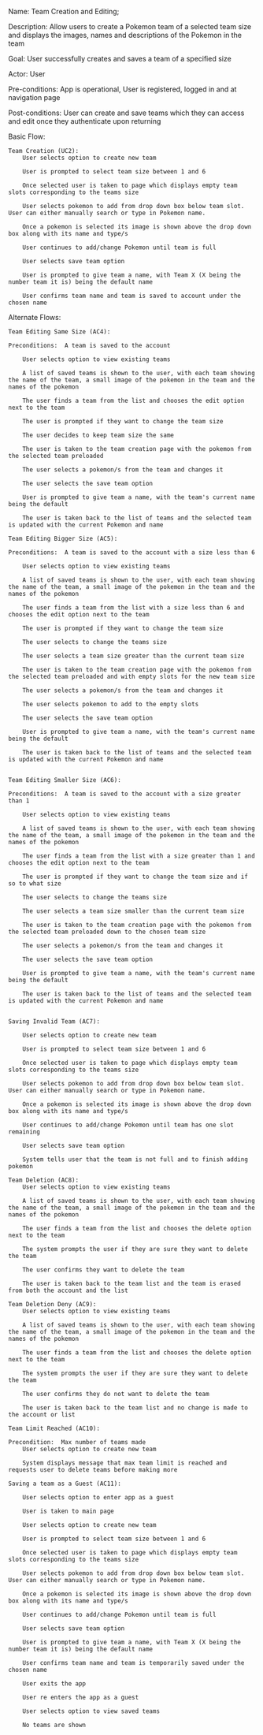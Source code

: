 Name:  Team Creation and Editing;

Description:  Allow users to create a Pokemon team of a selected team size and displays the images, names and descriptions of the Pokemon in the team

Goal:  User successfully creates and saves a team of a specified size

Actor: User

Pre-conditions:  App is operational, User is registered, logged in and at navigation page

Post-conditions:  User can create and save teams which they can access and edit once they authenticate upon returning

Basic Flow:

    Team Creation (UC2):
        User selects option to create new team

        User is prompted to select team size between 1 and 6

        Once selected user is taken to page which displays empty team slots corresponding to the teams size

        User selects pokemon to add from drop down box below team slot.  User can either manually search or type in Pokemon name.

        Once a pokemon is selected its image is shown above the drop down box along with its name and type/s

        User continues to add/change Pokemon until team is full

        User selects save team option

        User is prompted to give team a name, with Team X (X being the number team it is) being the default name

        User confirms team name and team is saved to account under the chosen name

Alternate Flows:

    Team Editing Same Size (AC4):

    Preconditions:  A team is saved to the account

        User selects option to view existing teams

        A list of saved teams is shown to the user, with each team showing the name of the team, a small image of the pokemon in the team and the names of the pokemon

        The user finds a team from the list and chooses the edit option next to the team

        The user is prompted if they want to change the team size

        The user decides to keep team size the same

        The user is taken to the team creation page with the pokemon from the selected team preloaded

        The user selects a pokemon/s from the team and changes it

        The user selects the save team option

        User is prompted to give team a name, with the team's current name being the default

        The user is taken back to the list of teams and the selected team is updated with the current Pokemon and name

    Team Editing Bigger Size (AC5):

    Preconditions:  A team is saved to the account with a size less than 6

        User selects option to view existing teams

        A list of saved teams is shown to the user, with each team showing the name of the team, a small image of the pokemon in the team and the names of the pokemon

        The user finds a team from the list with a size less than 6 and chooses the edit option next to the team

        The user is prompted if they want to change the team size

        The user selects to change the teams size

        The user selects a team size greater than the current team size

        The user is taken to the team creation page with the pokemon from the selected team preloaded and with empty slots for the new team size

        The user selects a pokemon/s from the team and changes it

        The user selects pokemon to add to the empty slots

        The user selects the save team option

        User is prompted to give team a name, with the team's current name being the default

        The user is taken back to the list of teams and the selected team is updated with the current Pokemon and name


    Team Editing Smaller Size (AC6):

    Preconditions:  A team is saved to the account with a size greater than 1

        User selects option to view existing teams

        A list of saved teams is shown to the user, with each team showing the name of the team, a small image of the pokemon in the team and the names of the pokemon

        The user finds a team from the list with a size greater than 1 and chooses the edit option next to the team

        The user is prompted if they want to change the team size and if so to what size

        The user selects to change the teams size

        The user selects a team size smaller than the current team size

        The user is taken to the team creation page with the pokemon from the selected team preloaded down to the chosen team size

        The user selects a pokemon/s from the team and changes it

        The user selects the save team option

        User is prompted to give team a name, with the team's current name being the default

        The user is taken back to the list of teams and the selected team is updated with the current Pokemon and name


    Saving Invalid Team (AC7):

        User selects option to create new team

        User is prompted to select team size between 1 and 6

        Once selected user is taken to page which displays empty team slots corresponding to the teams size

        User selects pokemon to add from drop down box below team slot.  User can either manually search or type in Pokemon name.

        Once a pokemon is selected its image is shown above the drop down box along with its name and type/s

        User continues to add/change Pokemon until team has one slot remaining

        User selects save team option

        System tells user that the team is not full and to finish adding pokemon

    Team Deletion (AC8):
        User selects option to view existing teams

        A list of saved teams is shown to the user, with each team showing the name of the team, a small image of the pokemon in the team and the names of the pokemon

        The user finds a team from the list and chooses the delete option next to the team

        The system prompts the user if they are sure they want to delete the team

        The user confirms they want to delete the team

        The user is taken back to the team list and the team is erased from both the account and the list

    Team Deletion Deny (AC9):
        User selects option to view existing teams

        A list of saved teams is shown to the user, with each team showing the name of the team, a small image of the pokemon in the team and the names of the pokemon

        The user finds a team from the list and chooses the delete option next to the team

        The system prompts the user if they are sure they want to delete the team

        The user confirms they do not want to delete the team

        The user is taken back to the team list and no change is made to the account or list

    Team Limit Reached (AC10):

    Precondition:  Max number of teams made
        User selects option to create new team

        System displays message that max team limit is reached and requests user to delete teams before making more

    Saving a team as a Guest (AC11):
    
        User selects option to enter app as a guest

        User is taken to main page

        User selects option to create new team

        User is prompted to select team size between 1 and 6

        Once selected user is taken to page which displays empty team slots corresponding to the teams size

        User selects pokemon to add from drop down box below team slot.  User can either manually search or type in Pokemon name.

        Once a pokemon is selected its image is shown above the drop down box along with its name and type/s

        User continues to add/change Pokemon until team is full

        User selects save team option

        User is prompted to give team a name, with Team X (X being the number team it is) being the default name

        User confirms team name and team is temporarily saved under the chosen name

        User exits the app

        User re enters the app as a guest

        User selects option to view saved teams

        No teams are shown